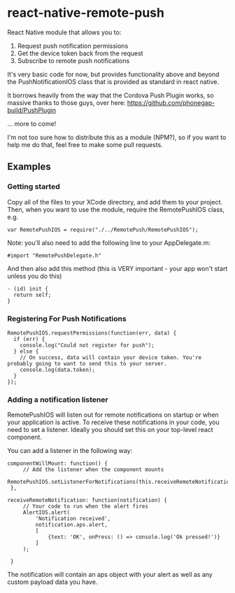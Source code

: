 # react-native-remote-push
React Native module that allows you to:
 1. Request push notification permissions
 2. Get the device token back from the request
 3. Subscribe to remote push notifications

It's very basic code for now, but provides functionality above and beyond the PushNotificationIOS class that is provided as standard in react native.

It borrows heavily from the way that the Cordova Push Plugin works, so massive thanks to those guys, over here: https://github.com/phonegap-build/PushPlugin

... more to come!

I'm not too sure how to distribute this as a module (NPM?), so if you want to help me do that, feel free to make some pull requests.

## Examples
### Getting started
Copy all of the files to your XCode directory, and add them to your project. Then, when you want to use the module, require the RemotePushIOS class, e.g.

```
var RemotePushIOS = require("./../RemotePush/RemotePushIOS");
```

Note: you'll also need to add the following line to your AppDelegate.m: 

```
#import "RemotePushDelegate.h"
```

And then also add this method (this is VERY important - your app won't start unless you do this)
```
- (id) init {
  return self;
}
```

### Registering For Push Notifications

```
RemotePushIOS.requestPermissions(function(err, data) {
  if (err) {
    console.log("Could not register for push");
  } else {
    // On success, data will contain your device token. You're probably going to want to send this to your server.
    console.log(data.token);
  }
});
```

### Adding a notification listener
RemotePushIOS will listen out for remote notifications on startup or when your application is active. To receive these notifications in your code, you need to set a listener. Ideally you should set this on your top-level react component.

You can add a listener in the following way:

```
componentWillMount: function() {
     // Add the listener when the component mounts
     RemotePushIOS.setListenerForNotifications(this.receiveRemoteNotification);
 },

receiveRemoteNotification: function(notification) {
     // Your code to run when the alert fires
     AlertIOS.alert(
         'Notification received',
         notification.aps.alert,
         [
             {text: 'OK', onPress: () => console.log('Ok pressed!')}
         ]
     );

 }
```    

The notification will contain an aps object with your alert as well as any custom payload data you have.



